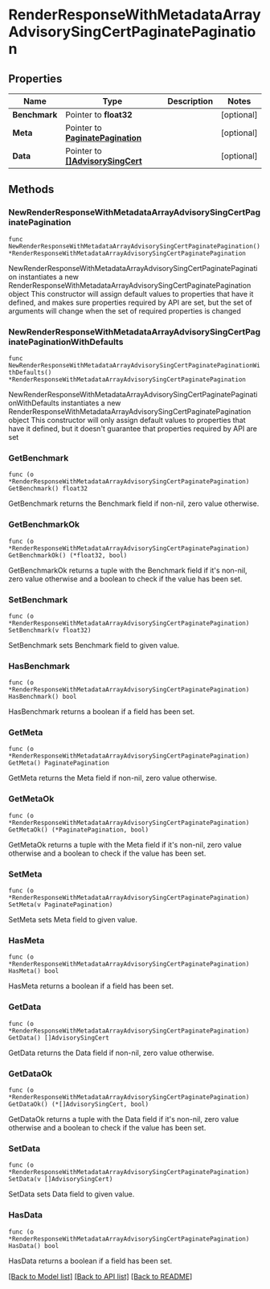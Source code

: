 # RenderResponseWithMetadataArrayAdvisorySingCertPaginatePagination

## Properties

Name | Type | Description | Notes
------------ | ------------- | ------------- | -------------
**Benchmark** | Pointer to **float32** |  | [optional] 
**Meta** | Pointer to [**PaginatePagination**](PaginatePagination.md) |  | [optional] 
**Data** | Pointer to [**[]AdvisorySingCert**](AdvisorySingCert.md) |  | [optional] 

## Methods

### NewRenderResponseWithMetadataArrayAdvisorySingCertPaginatePagination

`func NewRenderResponseWithMetadataArrayAdvisorySingCertPaginatePagination() *RenderResponseWithMetadataArrayAdvisorySingCertPaginatePagination`

NewRenderResponseWithMetadataArrayAdvisorySingCertPaginatePagination instantiates a new RenderResponseWithMetadataArrayAdvisorySingCertPaginatePagination object
This constructor will assign default values to properties that have it defined,
and makes sure properties required by API are set, but the set of arguments
will change when the set of required properties is changed

### NewRenderResponseWithMetadataArrayAdvisorySingCertPaginatePaginationWithDefaults

`func NewRenderResponseWithMetadataArrayAdvisorySingCertPaginatePaginationWithDefaults() *RenderResponseWithMetadataArrayAdvisorySingCertPaginatePagination`

NewRenderResponseWithMetadataArrayAdvisorySingCertPaginatePaginationWithDefaults instantiates a new RenderResponseWithMetadataArrayAdvisorySingCertPaginatePagination object
This constructor will only assign default values to properties that have it defined,
but it doesn't guarantee that properties required by API are set

### GetBenchmark

`func (o *RenderResponseWithMetadataArrayAdvisorySingCertPaginatePagination) GetBenchmark() float32`

GetBenchmark returns the Benchmark field if non-nil, zero value otherwise.

### GetBenchmarkOk

`func (o *RenderResponseWithMetadataArrayAdvisorySingCertPaginatePagination) GetBenchmarkOk() (*float32, bool)`

GetBenchmarkOk returns a tuple with the Benchmark field if it's non-nil, zero value otherwise
and a boolean to check if the value has been set.

### SetBenchmark

`func (o *RenderResponseWithMetadataArrayAdvisorySingCertPaginatePagination) SetBenchmark(v float32)`

SetBenchmark sets Benchmark field to given value.

### HasBenchmark

`func (o *RenderResponseWithMetadataArrayAdvisorySingCertPaginatePagination) HasBenchmark() bool`

HasBenchmark returns a boolean if a field has been set.

### GetMeta

`func (o *RenderResponseWithMetadataArrayAdvisorySingCertPaginatePagination) GetMeta() PaginatePagination`

GetMeta returns the Meta field if non-nil, zero value otherwise.

### GetMetaOk

`func (o *RenderResponseWithMetadataArrayAdvisorySingCertPaginatePagination) GetMetaOk() (*PaginatePagination, bool)`

GetMetaOk returns a tuple with the Meta field if it's non-nil, zero value otherwise
and a boolean to check if the value has been set.

### SetMeta

`func (o *RenderResponseWithMetadataArrayAdvisorySingCertPaginatePagination) SetMeta(v PaginatePagination)`

SetMeta sets Meta field to given value.

### HasMeta

`func (o *RenderResponseWithMetadataArrayAdvisorySingCertPaginatePagination) HasMeta() bool`

HasMeta returns a boolean if a field has been set.

### GetData

`func (o *RenderResponseWithMetadataArrayAdvisorySingCertPaginatePagination) GetData() []AdvisorySingCert`

GetData returns the Data field if non-nil, zero value otherwise.

### GetDataOk

`func (o *RenderResponseWithMetadataArrayAdvisorySingCertPaginatePagination) GetDataOk() (*[]AdvisorySingCert, bool)`

GetDataOk returns a tuple with the Data field if it's non-nil, zero value otherwise
and a boolean to check if the value has been set.

### SetData

`func (o *RenderResponseWithMetadataArrayAdvisorySingCertPaginatePagination) SetData(v []AdvisorySingCert)`

SetData sets Data field to given value.

### HasData

`func (o *RenderResponseWithMetadataArrayAdvisorySingCertPaginatePagination) HasData() bool`

HasData returns a boolean if a field has been set.


[[Back to Model list]](../README.md#documentation-for-models) [[Back to API list]](../README.md#documentation-for-api-endpoints) [[Back to README]](../README.md)


